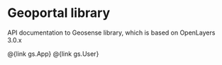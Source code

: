 Geoportal library
=================

API documentation to Geosense library, which is based on OpenLayers 3.0.x

@{link gs.App}
@{link gs.User}
